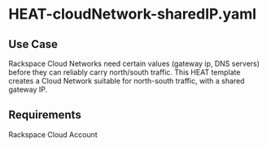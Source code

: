 # HEAT-cloudNetwork-sharedIP.yaml

## Use Case

Rackspace Cloud Networks need certain values (gateway ip, DNS servers) before
they can reliably carry north/south traffic. This HEAT template creates a
Cloud Network suitable for north-south traffic, with a shared gateway IP.

## Requirements

Rackspace Cloud Account
